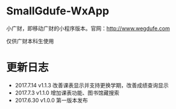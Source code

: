 # SmallGdufe-WxApp
小广财，即移动广财的小程序版本。官网：http://www.wegdufe.com

仅供广财本科生使用

# 更新日志
* 2017.7.14 v1.1.3 改善课表显示并支持更换学期，改善成绩查询显示
* 2017.7.3  v1.1.0 增加课表功能、图书馆藏搜索
* 2017.6.30 v1.0.0 第一版本发布
